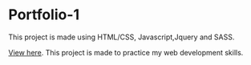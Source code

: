 # Portfolio-1

This project is made using HTML/CSS, Javascript,Jquery and SASS.

[View here](https://codija.github.io/Portfolio-1/).
This project is made to practice my web development skills.
